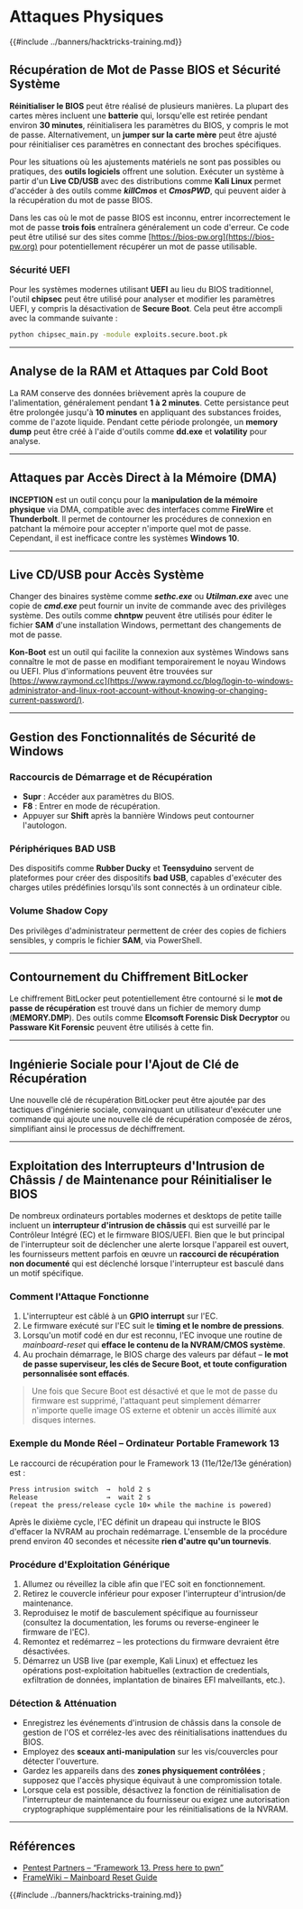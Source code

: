 # Attaques Physiques

{{#include ../banners/hacktricks-training.md}}

## Récupération de Mot de Passe BIOS et Sécurité Système

**Réinitialiser le BIOS** peut être réalisé de plusieurs manières. La plupart des cartes mères incluent une **batterie** qui, lorsqu'elle est retirée pendant environ **30 minutes**, réinitialisera les paramètres du BIOS, y compris le mot de passe. Alternativement, un **jumper sur la carte mère** peut être ajusté pour réinitialiser ces paramètres en connectant des broches spécifiques.

Pour les situations où les ajustements matériels ne sont pas possibles ou pratiques, des **outils logiciels** offrent une solution. Exécuter un système à partir d'un **Live CD/USB** avec des distributions comme **Kali Linux** permet d'accéder à des outils comme **_killCmos_** et **_CmosPWD_**, qui peuvent aider à la récupération du mot de passe BIOS.

Dans les cas où le mot de passe BIOS est inconnu, entrer incorrectement le mot de passe **trois fois** entraînera généralement un code d'erreur. Ce code peut être utilisé sur des sites comme [https://bios-pw.org](https://bios-pw.org) pour potentiellement récupérer un mot de passe utilisable.

### Sécurité UEFI

Pour les systèmes modernes utilisant **UEFI** au lieu du BIOS traditionnel, l'outil **chipsec** peut être utilisé pour analyser et modifier les paramètres UEFI, y compris la désactivation de **Secure Boot**. Cela peut être accompli avec la commande suivante :
```bash
python chipsec_main.py -module exploits.secure.boot.pk
```
---

## Analyse de la RAM et Attaques par Cold Boot

La RAM conserve des données brièvement après la coupure de l'alimentation, généralement pendant **1 à 2 minutes**. Cette persistance peut être prolongée jusqu'à **10 minutes** en appliquant des substances froides, comme de l'azote liquide. Pendant cette période prolongée, un **memory dump** peut être créé à l'aide d'outils comme **dd.exe** et **volatility** pour analyse.

---

## Attaques par Accès Direct à la Mémoire (DMA)

**INCEPTION** est un outil conçu pour la **manipulation de la mémoire physique** via DMA, compatible avec des interfaces comme **FireWire** et **Thunderbolt**. Il permet de contourner les procédures de connexion en patchant la mémoire pour accepter n'importe quel mot de passe. Cependant, il est inefficace contre les systèmes **Windows 10**.

---

## Live CD/USB pour Accès Système

Changer des binaires système comme **_sethc.exe_** ou **_Utilman.exe_** avec une copie de **_cmd.exe_** peut fournir un invite de commande avec des privilèges système. Des outils comme **chntpw** peuvent être utilisés pour éditer le fichier **SAM** d'une installation Windows, permettant des changements de mot de passe.

**Kon-Boot** est un outil qui facilite la connexion aux systèmes Windows sans connaître le mot de passe en modifiant temporairement le noyau Windows ou UEFI. Plus d'informations peuvent être trouvées sur [https://www.raymond.cc](https://www.raymond.cc/blog/login-to-windows-administrator-and-linux-root-account-without-knowing-or-changing-current-password/).

---

## Gestion des Fonctionnalités de Sécurité de Windows

### Raccourcis de Démarrage et de Récupération

- **Supr** : Accéder aux paramètres du BIOS.
- **F8** : Entrer en mode de récupération.
- Appuyer sur **Shift** après la bannière Windows peut contourner l'autologon.

### Périphériques BAD USB

Des dispositifs comme **Rubber Ducky** et **Teensyduino** servent de plateformes pour créer des dispositifs **bad USB**, capables d'exécuter des charges utiles prédéfinies lorsqu'ils sont connectés à un ordinateur cible.

### Volume Shadow Copy

Des privilèges d'administrateur permettent de créer des copies de fichiers sensibles, y compris le fichier **SAM**, via PowerShell.

---

## Contournement du Chiffrement BitLocker

Le chiffrement BitLocker peut potentiellement être contourné si le **mot de passe de récupération** est trouvé dans un fichier de memory dump (**MEMORY.DMP**). Des outils comme **Elcomsoft Forensic Disk Decryptor** ou **Passware Kit Forensic** peuvent être utilisés à cette fin.

---

## Ingénierie Sociale pour l'Ajout de Clé de Récupération

Une nouvelle clé de récupération BitLocker peut être ajoutée par des tactiques d'ingénierie sociale, convainquant un utilisateur d'exécuter une commande qui ajoute une nouvelle clé de récupération composée de zéros, simplifiant ainsi le processus de déchiffrement.

---

## Exploitation des Interrupteurs d'Intrusion de Châssis / de Maintenance pour Réinitialiser le BIOS

De nombreux ordinateurs portables modernes et desktops de petite taille incluent un **interrupteur d'intrusion de châssis** qui est surveillé par le Contrôleur Intégré (EC) et le firmware BIOS/UEFI. Bien que le but principal de l'interrupteur soit de déclencher une alerte lorsque l'appareil est ouvert, les fournisseurs mettent parfois en œuvre un **raccourci de récupération non documenté** qui est déclenché lorsque l'interrupteur est basculé dans un motif spécifique.

### Comment l'Attaque Fonctionne

1. L'interrupteur est câblé à un **GPIO interrupt** sur l'EC.
2. Le firmware exécuté sur l'EC suit le **timing et le nombre de pressions**.
3. Lorsqu'un motif codé en dur est reconnu, l'EC invoque une routine de *mainboard-reset* qui **efface le contenu de la NVRAM/CMOS système**.
4. Au prochain démarrage, le BIOS charge des valeurs par défaut – **le mot de passe superviseur, les clés de Secure Boot, et toute configuration personnalisée sont effacés**.

> Une fois que Secure Boot est désactivé et que le mot de passe du firmware est supprimé, l'attaquant peut simplement démarrer n'importe quelle image OS externe et obtenir un accès illimité aux disques internes.

### Exemple du Monde Réel – Ordinateur Portable Framework 13

Le raccourci de récupération pour le Framework 13 (11e/12e/13e génération) est :
```text
Press intrusion switch  →  hold 2 s
Release                 →  wait 2 s
(repeat the press/release cycle 10× while the machine is powered)
```
Après le dixième cycle, l'EC définit un drapeau qui instructe le BIOS d'effacer la NVRAM au prochain redémarrage. L'ensemble de la procédure prend environ 40 secondes et nécessite **rien d'autre qu'un tournevis**.

### Procédure d'Exploitation Générique

1. Allumez ou réveillez la cible afin que l'EC soit en fonctionnement.
2. Retirez le couvercle inférieur pour exposer l'interrupteur d'intrusion/de maintenance.
3. Reproduisez le motif de basculement spécifique au fournisseur (consultez la documentation, les forums ou reverse-engineer le firmware de l'EC).
4. Remontez et redémarrez – les protections du firmware devraient être désactivées.
5. Démarrez un USB live (par exemple, Kali Linux) et effectuez les opérations post-exploitation habituelles (extraction de credentials, exfiltration de données, implantation de binaires EFI malveillants, etc.).

### Détection & Atténuation

* Enregistrez les événements d'intrusion de châssis dans la console de gestion de l'OS et corrélez-les avec des réinitialisations inattendues du BIOS.
* Employez des **sceaux anti-manipulation** sur les vis/couvercles pour détecter l'ouverture.
* Gardez les appareils dans des **zones physiquement contrôlées** ; supposez que l'accès physique équivaut à une compromission totale.
* Lorsque cela est possible, désactivez la fonction de réinitialisation de l'interrupteur de maintenance du fournisseur ou exigez une autorisation cryptographique supplémentaire pour les réinitialisations de la NVRAM.

---

## Références

- [Pentest Partners – “Framework 13. Press here to pwn”](https://www.pentestpartners.com/security-blog/framework-13-press-here-to-pwn/)
- [FrameWiki – Mainboard Reset Guide](https://framewiki.net/guides/mainboard-reset)

{{#include ../banners/hacktricks-training.md}}
